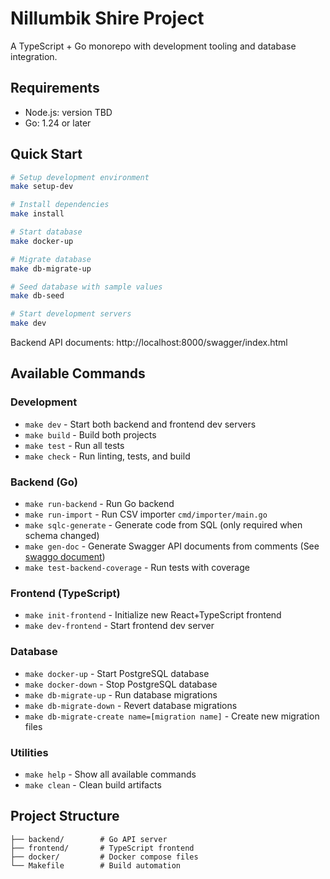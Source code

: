 # Nillumbik Shire Project

A TypeScript + Go monorepo with development tooling and database integration.

## Requirements

* Node.js: version TBD
* Go: 1.24 or later

## Quick Start

```bash
# Setup development environment
make setup-dev

# Install dependencies
make install

# Start database
make docker-up

# Migrate database
make db-migrate-up

# Seed database with sample values
make db-seed

# Start development servers
make dev
```

Backend API documents: http://localhost:8000/swagger/index.html

## Available Commands

### Development
- `make dev` - Start both backend and frontend dev servers
- `make build` - Build both projects
- `make test` - Run all tests
- `make check` - Run linting, tests, and build

### Backend (Go)
- `make run-backend` - Run Go backend
- `make run-import` - Run CSV importer `cmd/importer/main.go`
- `make sqlc-generate` - Generate code from SQL (only required when schema changed)
- `make gen-doc` - Generate Swagger API documents from comments (See [swaggo document](https://github.com/swaggo/swag?tab=readme-ov-file#declarative-comments-format))
- `make test-backend-coverage` - Run tests with coverage

### Frontend (TypeScript)
- `make init-frontend` - Initialize new React+TypeScript frontend
- `make dev-frontend` - Start frontend dev server

### Database
- `make docker-up` - Start PostgreSQL database
- `make docker-down` - Stop PostgreSQL database
- `make db-migrate-up` - Run database migrations
- `make db-migrate-down` - Revert database migrations
- `make db-migrate-create name=[migration name]` - Create new migration files

### Utilities
- `make help` - Show all available commands
- `make clean` - Clean build artifacts

## Project Structure

```
├── backend/        # Go API server
├── frontend/       # TypeScript frontend
├── docker/         # Docker compose files
└── Makefile        # Build automation
```
